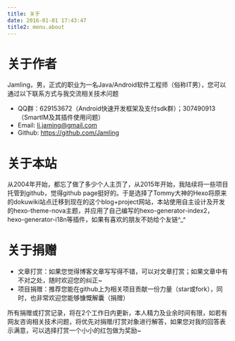 ```yaml
---
title: 关于
date: 2016-01-01 17:43:47
title2: menu.about
---
```


# 关于作者

Jamling，男，正式的职业为一名Java/Android软件工程师（俗称IT男），您可以通过以下联系方式与我交流相关技术问题
 * QQ群：629153672（Android快速开发框架及支付sdk群）；307490913（SmartIM及其插件使用问题）
 * Email: <a href="mailto:li.jaming@gmail.com" title="li.jaming@gmail.com">li.jaming@gmail.com</a>
 * Github: https://github.com/Jamling

# 关于本站
从2004年开始，都忘了做了多少个人主页了，从2015年开始，我陆续将一些项目托管到github，觉得github page挺好的。于是选择了Tommy大神的Hexo将原来的dokuwiki站点迁移到现在的这个blog+project网站，本站使用自主设计及开发的hexo-theme-nova主题，并应用了自己编写的hexo-generator-index2，hexo-generator-i18n等插件，如果有喜欢的朋友不妨给个友链^_^

# 关于捐赠
 * 文章打赏：如果您觉得博客文章写写得不错，可以对文章打赏；如果文章中有不对之处，随时欢迎您的纠正~
 * 项目捐赠：推荐您能在github上为相关项目贡献一份力量（star或fork），同时，也非常欢迎您能够慷慨解囊（捐赠）

所有捐赠或打赏记录，将在2个工作日内更新，本人精力及业余时间有限，如若有网友咨询相关技术问题，将优先对捐赠/打赏对象进行解答，如果您对我的回答表示满意，可以选择打赏一个小小的红包做为奖励~
